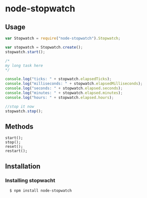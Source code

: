 # node-stopwatch

## Usage

``` js
var Stopwatch = require("node-stopwatch").Stopwatch;

var stopwatch = Stopwatch.create();
stopwatch.start();

/*
my long task here
*/

console.log("ticks: " + stopwatch.elapsedTicks);
console.log("milliseconds: " + stopwatch.elapsedMilliseconds);
console.log("seconds: " + stopwatch.elapsed.seconds);
console.log("minutes: " + stopwatch.elapsed.minutes);
console.log("hours: " + stopwatch.elapsed.hours);

//stop it now
stopwatch.stop();
```

## Methods
```
start();
stop();
reset();
restart();
```
## Installation

### Installing stopwacht

``` bash
  $ npm install node-stopwatch
```
